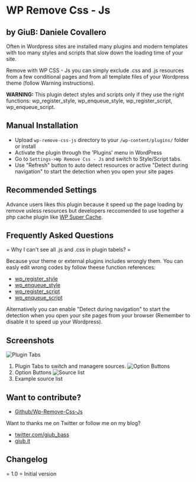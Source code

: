 # WP Remove Css - Js
## by GiuB: Daniele Covallero

Often in Wordpress sites are installed many plugins and modern templates with too many styles and scripts that slow down the loading time of your site.

Remove with WP CSS - Js you can simply exclude .css and .js resources from a few conditional pages and from all template files of your Wordpress theme (follow Warning instructions).

**WARNING:** This plugin detect styles and scripts only if they use the right functions: wp_register_style, wp_enqueue_style, wp_register_script, wp_enqueue_script.

## Manual Installation

* Upload `wp-remove-css-js` directory to your `/wp-content/plugins/` folder or install
* Activate the plugin through the 'Plugins' menu in WordPress
* Go to `Settings->Wp Remove Css - Js` and switch to Style/Script tabs.
* Use "Refresh" button to auto detect resources or active "Detect during navigation" to start the detection when you open your site pages

## Recommended Settings

Advance users likes this plugin because it speed up the page loading by remove usless resources but developers reccomended to use together a php cache plugin like [WP Super Cache](http://wordpress.org/plugins/wp-super-cache/).

## Frequently Asked Questions

= Why I can't see all .js and .css in plugin tabels? =

Because your theme or external plugins includes wrongly them.
You can easly edit wrong codes by follow theese function references:

* [wp_register_style](http://codex.wordpress.org/Function_Reference/wp_register_style)
* [wp_enqueue_style](http://codex.wordpress.org/Function_Reference/wp_enqueue_style)
* [wp_register_script](http://codex.wordpress.org/Function_Reference/wp_register_script)
* [wp_enqueue_script](http://codex.wordpress.org/Function_Reference/wp_enqueue_script)

Alternatively you can enable "Detect during navigation" to start the detection when you open your site pages from your browser (Remember to disable it to speed up your Wordpress).

## Screenshots

![Plugin Tabs](http://giub.it/wp-content/uploads/2012/06/screenshot-1.jpg)
1. Plugin Tabs to switch and managere sources.
![Option Buttons](http://giub.it/wp-content/uploads/2012/06/screenshot-2.jpg)
2. Option Buttons
![Source list](http://giub.it/wp-content/uploads/2012/06/screenshot-3.jpg)
3. Example source list

## Want to contribute?

* [Github/Wp-Remove-Css-Js](https://github.com/GiuB/WP-Remove-Css-Js)

Want to thanks me on Twitter or follow me on my blog?

* [twitter.com/giub_bass](http://twitter.com/intent/tweet?text=Thanks+%40Giub_bass+to+help+me+speed+up+my+%23Wordpress+with+%23WP-Remove-Css-Js)
* [giub.it](http://giub.it)

## Changelog

= 1.0 =
Initial version